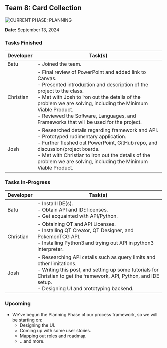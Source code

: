 ## Team 8: Card Collection

![CURRENT PHASE: PLANNING](https://img.shields.io/badge/CURRENT%20PHASE-PLANNING-fe7d37)

**Date:** September 13, 2024

### Tasks Finished

| Developer | Task(s) |
| --------- | ------- |
| Batu      | - Joined the team. |
| Christian | - Final review of PowerPoint and added link to Canvas.<br> - Presented introduction and description of the project to the class.<br> - Met with Josh to iron out the details of the problem we are solving, including the Minimum Viable Product.<br> - Reviewed the Software, Languages, and Frameworks that will be used for the project. |
| Josh      | - Researched details regarding framework and API.<br> - Prototyped rudimentary application.<br> - Further fleshed out PowerPoint, GitHub repo, and discussion/project boards.<br> - Met with Christian to iron out the details of the problem we are solving, including the Minimum Viable Product. |


### Tasks In-Progress

| Developer | Task(s) |
| --------- | ------- |
| Batu      | - Install IDE(s).<br> - Obtain API and IDE licenses.<br> - Get acquainted with API/Python. |
| Christian | - Obtaining QT and API Licenses.<br> - Installing QT Creator, QT Designer, and PokemonTCG API.<br> - Installing Python3 and trying out API in python3 interpreter. |
| Josh      | - Researching API details such as query limits and other limitations.<br> - Writing this post, and setting up some tutorials for Christian to get the framework, API, Python, and IDE setup.<br> - Designing UI and prototyping backend. |


### Upcoming

- We've begun the Planning Phase of our process framework, so we will be starting on:
  - Designing the UI.
  - Coming up with some user stories.
  - Mapping out roles and roadmap.
  - ...and more.
